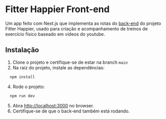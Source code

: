 
# Fitter Happier Front-end

Um app feito com Next.js que implementa as rotas do [back-end](https://github.com/amandagpearce/fitter-happier-be/tree/main) do projeto Fitter Happier, usado para criação e acompanhamento de treinos de exercício físico baseado em vídeos do youtube. 

## Instalação

1. Clone o projeto e certifique-se de estar na branch `main`
2. Na raiz do projeto, instale as dependências: 
```bash
  npm install
```
4. Rode o projeto:
```bash
  npm run dev
```
5. Abra [http://localhost:3000](http://localhost:3000) no browser.
6. Certifique-se de que o back-end também está rodando. 

